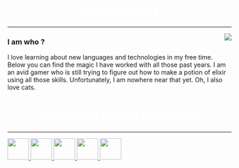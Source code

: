 <h1 align="center" style="color:#fff">
  AmouMartin
</h1>
<hr> 
<img align="right" src="https://github-readme-stats.vercel.app/api?username=AmouMartin&theme=tokyonight&show_icons=true" />
<h3 align="left">
I am who ?
</h3>
<p>I love learning about new languages and technologies in my free time. Below you can find the magic I have worked with all those past years. I am an avid gamer who is still trying to figure out how to make a potion of elixir using all those skills. Unfortunately, I am nowhere near that yet. Oh, I also love cats.</p>
<h1 align="center" style="color:#fff">
My social media accounts
</h4>
<hr>
<span>
  <a href="https://twitter.com/xd__Ninguem">
    <img src="https://cdn.discordapp.com/attachments/833038907637104650/837655862914711552/kisspng-social-media-institute-for-marine-and-antarctic-st-free-high-quality-twitter-icon-5ab02d627f.png" width="48"></img>
  </a>

  <a href="https://twitch.tv/amou_martin">
    <img src="https://cdn.discordapp.com/attachments/833038907637104650/837655669841723422/download-removebg-preview.png" width="48"></img>
  </a>
  
  <a href="https://www.youtube.com/channel/UCTATnfrZSlue9LqD3ees3Zw">
    <img src="https://cdn.discordapp.com/attachments/833038907637104650/837657013366292481/images-removebg-preview.png" width="48"></img>
  </a>
  
  <a href="https://www.instagram.com/xd__ninguem/">
    <img src="https://cdn.discordapp.com/attachments/833038907637104650/837656167512539167/c8952d6e421a83d298a219edee783167-removebg-preview.png" width="48"></img>
  </a>
  
   <a href="https://discord.gg/85C67G3r/">
    <img src="https://cdn.discordapp.com/attachments/833038907637104650/837661061044764722/discord-logo-logodownload-download-logotipos-1.png" width="48"></img>
  </a>
</span>
